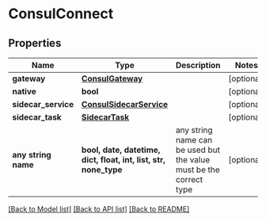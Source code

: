 # ConsulConnect


## Properties
Name | Type | Description | Notes
------------ | ------------- | ------------- | -------------
**gateway** | [**ConsulGateway**](ConsulGateway.md) |  | [optional] 
**native** | **bool** |  | [optional] 
**sidecar_service** | [**ConsulSidecarService**](ConsulSidecarService.md) |  | [optional] 
**sidecar_task** | [**SidecarTask**](SidecarTask.md) |  | [optional] 
**any string name** | **bool, date, datetime, dict, float, int, list, str, none_type** | any string name can be used but the value must be the correct type | [optional]

[[Back to Model list]](../README.md#documentation-for-models) [[Back to API list]](../README.md#documentation-for-api-endpoints) [[Back to README]](../README.md)


